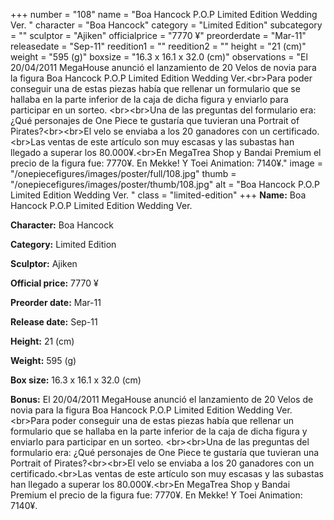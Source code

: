 +++
number = "108"
name = "Boa Hancock P.O.P Limited Edition Wedding Ver. "
character = "Boa Hancock"
category = "Limited Edition"
subcategory = ""
sculptor = "Ajiken"
officialprice = "7770 ¥"
preorderdate = "Mar-11"
releasedate = "Sep-11"
reedition1 = ""
reedition2 = ""
height = "21 (cm)"
weight = "595 (g)"
boxsize = "16.3 x 16.1 x 32.0 (cm)"
observations = "El 20/04/2011 MegaHouse anunció el lanzamiento de 20 Velos de novia para la figura Boa Hancock P.O.P Limited Edition Wedding Ver.&lt;br&gt;Para poder conseguir una de estas piezas había que rellenar un formulario que se hallaba en la parte inferior de la caja de dicha figura y enviarlo para participar en un sorteo. &lt;br&gt;&lt;br&gt;Una de las preguntas del formulario era: ¿Qué personajes de One Piece te gustaría que tuvieran una Portrait of Pirates?&lt;br&gt;&lt;br&gt;El velo se enviaba a los 20 ganadores con un certificado.&lt;br&gt;Las ventas de este artículo son muy escasas y las subastas han llegado a superar los 80.000¥.&lt;br&gt;En MegaTrea Shop y Bandai Premium el precio de la figura fue: 7770¥. En Mekke! Y Toei Animation: 7140¥."
image = "/onepiecefigures/images/poster/full/108.jpg"
thumb = "/onepiecefigures/images/poster/thumb/108.jpg"
alt = "Boa Hancock P.O.P Limited Edition Wedding Ver. "
class = "limited-edition"
+++
**Name:** Boa Hancock P.O.P Limited Edition Wedding Ver. 

**Character:** Boa Hancock

**Category:** Limited Edition 

**Sculptor:** Ajiken

**Official price:** 7770 ¥

**Preorder date:** Mar-11

**Release date:** Sep-11

**Height:** 21 (cm)

**Weight:** 595 (g)

**Box size:** 16.3 x 16.1 x 32.0 (cm)

**Bonus:** El 20/04/2011 MegaHouse anunció el lanzamiento de 20 Velos de novia para la figura Boa Hancock P.O.P Limited Edition Wedding Ver.&lt;br&gt;Para poder conseguir una de estas piezas había que rellenar un formulario que se hallaba en la parte inferior de la caja de dicha figura y enviarlo para participar en un sorteo. &lt;br&gt;&lt;br&gt;Una de las preguntas del formulario era: ¿Qué personajes de One Piece te gustaría que tuvieran una Portrait of Pirates?&lt;br&gt;&lt;br&gt;El velo se enviaba a los 20 ganadores con un certificado.&lt;br&gt;Las ventas de este artículo son muy escasas y las subastas han llegado a superar los 80.000¥.&lt;br&gt;En MegaTrea Shop y Bandai Premium el precio de la figura fue: 7770¥. En Mekke! Y Toei Animation: 7140¥.